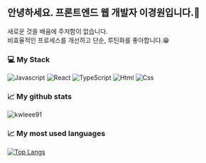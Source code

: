## 안녕하세요. 프론트엔드 웹 개발자 이경원입니다.👋

새로운 것을 배움에 주저함이 없습니다.<br />
비효율적인 프로세스를 개선하고 단순, 루틴화를 좋아합니다.😁

### 💻 My Stack
<img alt="Javascript" src ="https://img.shields.io/badge/JAVASCRIPT-F7DF1E.svg?&style=for-the-badge&logo=JAVASCRIPT&logoColor=black"/> <img alt="React" src ="https://img.shields.io/badge/REACT-61DAFB.svg?&style=for-the-badge&logo=REACT&logoColor=white"/> <img alt="TypeScript" src="https://img.shields.io/badge/-TypeScript-007ACC?style=for-the-badge&logo=typescript&logoColor=white" /> <img alt="Html" src ="https://img.shields.io/badge/HTML5-E34F26.svg?&style=for-the-badge&logo=HTML5&logoColor=white"/>  <img alt="Css" src ="https://img.shields.io/badge/CSS3-1572B6.svg?&style=for-the-badge&logo=CSS3&logoColor=white"/> 

### 📈 My github stats

<img src="https://github-readme-stats.vercel.app/api?username=kwleee91&show_icons=true&theme=gotham" alt="kwleee91" />

### 📈 My most used languages
  
[![Top Langs](https://github-readme-stats.vercel.app/api/top-langs/?username=kwleee91&show_icons=true&hide_border=true&title_color=004386&icon_color=004386&layout=compact)](https://github.com/kwleee91/github-readme-stats)

  

<!--   <a href="https://velog.io/@kwleee91">
<img src="https://img.shields.io/badge/Velog-20C997?style=for-the-badge&logo=Velog&logoColor=white">
</a> -->
